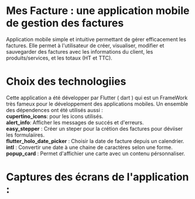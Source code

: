 # Mes Facture : une application mobile de gestion des factures
  Application mobile simple et intuitive permettant de gérer efficacement les factures. Elle permet à l'utilisateur de créer, visualiser, modifier et sauvegarder des     factures avec les informations du client, les produits/services, et les totaux (HT et TTC).
  
# Choix des technologiies
  Cette application a été développer par Flutter ( dart ) qui est un FrameWork très fameux pour le développement des applications mobiles.
  Un ensemble des dépendences ont été utilisés aussi :  
        **cupertino_icons**: pour les icons utilisés.   
        **alert_info**: Afficher les messages de succés et d'erreurs.  
        **easy_stepper** : Créer un steper pour la crétion des factures pour déviiser les formulaiires.  
        **flutter_holo_date_picker** : Choisir la date de facture depuis un calendrier.  
        **intl** : Convertir une date à une chaine de caractères selon une forme.  
        **popup_card** : Permet d'affichier une carte avec un contenu pérsonnaliser.  

# Captures des écrans de l'application :
  

